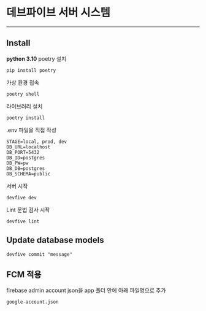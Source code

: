 # 데브파이브 서버 시스템

---

## Install

**python 3.10** poetry 설치

    pip install poetry

가상 환경 접속

    poetry shell

라이브러리 설치

    poetry install

.env 파일을 직접 작성

    STAGE=local, prod, dev
    DB_URL=localhost
    DB_PORT=5432
    DB_ID=postgres
    DB_PW=pw
    DB_DB=postgres
    DB_SCHEMA=public

서버 시작

    devfive dev

Lint 문법 검사 시작

    devfive lint

## Update database models

    devfive commit "message"

## FCM 적용

firebase admin account json을 app 폴더 안에 아래 파일명으로 추가

    google-account.json